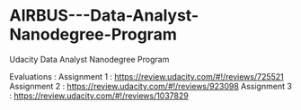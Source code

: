 # AIRBUS---Data-Analyst-Nanodegree-Program
Udacity Data Analyst Nanodegree Program

Evaluations :
Assignment 1 : https://review.udacity.com/#!/reviews/725521
Assignment 2 : https://review.udacity.com/#!/reviews/923098
Assignment 3 : https://review.udacity.com/#!/reviews/1037829


